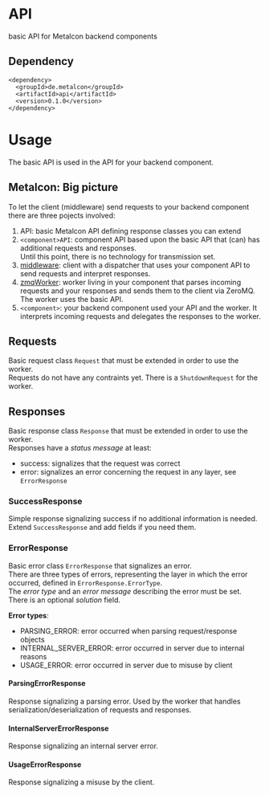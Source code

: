 # API

basic API for Metalcon backend components

## Dependency

    <dependency>
      <groupId>de.metalcon</groupId>
      <artifactId>api</artifactId>
      <version>0.1.0</version>
    </dependency>

# Usage

The basic API is used in the API for your backend component.  

## Metalcon: Big picture

To let the client (middleware) send requests to your backend component there are three pojects involved:

1. API: basic Metalcon API defining response classes you can extend
2. `<component>API`: component API based upon the basic API that (can) has additional requests and responses.  
   Until this point, there is no technology for transmission set.
3. [middleware](../../../middleware): client with a dispatcher that uses your component API to send requests and interpret responses.
4. [zmqWorker](../../../zmqWorker): worker living in your component that parses incoming requests and your responses and sends them to the client via ZeroMQ. The worker uses the basic API.
5. `<component>`: your backend component used your API and the worker. It interprets incoming requests and delegates the responses to the worker.

## Requests

Basic request class `Request` that must be extended in order to use the worker.  
Requests do not have any contraints yet.
There is a `ShutdownRequest` for the worker.  

## Responses

Basic response class `Response` that must be extended in order to use the worker.  
Responses have a *status message* at least:
* success: signalizes that the request was correct
* error: signalizes an error concerning the request in any layer, see `ErrorResponse`

### SuccessResponse

Simple response signalizing success if no additional information is needed.  
Extend `SuccessResponse` and add fields if you need them.

### ErrorResponse

Basic error class `ErrorResponse` that signalizes an error.  
There are three types of errors, representing the layer in which the error occurred, defined in `ErrorResponse.ErrorType`.  
The *error type* and an *error message* describing the error must be set.  
There is an optional *solution* field.

**Error types**:
* PARSING_ERROR: error occurred when parsing request/response objects
* INTERNAL_SERVER_ERROR: error occurred in server due to internal reasons
* USAGE_ERROR: error occurred in server due to misuse by client

#### ParsingErrorResponse

Response signalizing a parsing error. Used by the worker that handles serialization/deserialization of requests and responses.  

#### InternalServerErrorResponse

Response signalizing an internal server error.

#### UsageErrorResponse

Response signalizing a misuse by the client.
